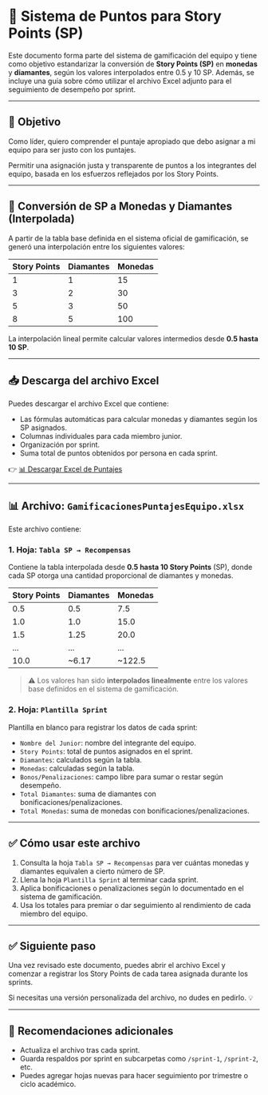 # 📘 Sistema de Puntos para Story Points (SP)

Este documento forma parte del sistema de gamificación del equipo y tiene como objetivo estandarizar la conversión de **Story Points (SP)** en **monedas** y **diamantes**, según los valores interpolados entre 0.5 y 10 SP. Además, se incluye una guía sobre cómo utilizar el archivo Excel adjunto para el seguimiento de desempeño por sprint.

---

## 🎯 Objetivo

Como líder, quiero comprender el puntaje apropiado que debo asignar a mi equipo para ser justo con los puntajes.

Permitir una asignación justa y transparente de puntos a los integrantes del equipo, basada en los esfuerzos reflejados por los Story Points.

---
## 🔢 Conversión de SP a Monedas y Diamantes (Interpolada)

A partir de la tabla base definida en el sistema oficial de gamificación, se generó una interpolación entre los siguientes valores:

| Story Points | Diamantes | Monedas |
|--------------|-----------|---------|
| 1            | 1         | 15      |
| 3            | 2         | 30      |
| 5            | 3         | 50      |
| 8            | 5         | 100     |

La interpolación lineal permite calcular valores intermedios desde **0.5 hasta 10 SP**.

---

## 📥 Descarga del archivo Excel

Puedes descargar el archivo Excel que contiene:
- Las fórmulas automáticas para calcular monedas y diamantes según los SP asignados.
- Columnas individuales para cada miembro junior.
- Organización por sprint.
- Suma total de puntos obtenidos por persona en cada sprint.

👉 [📊 Descargar Excel de Puntajes](./GamificacionesPuntajesEquipo.xlsx)

---

## 📊 Archivo: `GamificacionesPuntajesEquipo.xlsx`

Este archivo contiene:

### 1. **Hoja: `Tabla SP → Recompensas`**
Contiene la tabla interpolada desde **0.5 hasta 10 Story Points** (SP), donde cada SP otorga una cantidad proporcional de diamantes y monedas.

| Story Points | Diamantes | Monedas |
|--------------|-----------|---------|
| 0.5          | 0.5       | 7.5     |
| 1.0          | 1.0       | 15.0    |
| 1.5          | 1.25      | 20.0    |
| ...          | ...       | ...     |
| 10.0         | ~6.17     | ~122.5  |

> ⚠️ Los valores han sido **interpolados linealmente** entre los valores base definidos en el sistema de gamificación.

### 2. **Hoja: `Plantilla Sprint`**
Plantilla en blanco para registrar los datos de cada sprint:

- `Nombre del Junior`: nombre del integrante del equipo.
- `Story Points`: total de puntos asignados en el sprint.
- `Diamantes`: calculados según la tabla.
- `Monedas`: calculadas según la tabla.
- `Bonos/Penalizaciones`: campo libre para sumar o restar según desempeño.
- `Total Diamantes`: suma de diamantes con bonificaciones/penalizaciones.
- `Total Monedas`: suma de monedas con bonificaciones/penalizaciones.

---

## ✅ Cómo usar este archivo

1. Consulta la hoja `Tabla SP → Recompensas` para ver cuántas monedas y diamantes equivalen a cierto número de SP.
2. Llena la hoja `Plantilla Sprint` al terminar cada sprint.
3. Aplica bonificaciones o penalizaciones según lo documentado en el sistema de gamificación.
4. Usa los totales para premiar o dar seguimiento al rendimiento de cada miembro del equipo.

---
## ✅ Siguiente paso

Una vez revisado este documento, puedes abrir el archivo Excel y comenzar a registrar los Story Points de cada tarea asignada durante los sprints.

Si necesitas una versión personalizada del archivo, no dudes en pedirlo. 💡

---

## 📎 Recomendaciones adicionales
- Actualiza el archivo tras cada sprint.
- Guarda respaldos por sprint en subcarpetas como `/sprint-1`, `/sprint-2`, etc.
- Puedes agregar hojas nuevas para hacer seguimiento por trimestre o ciclo académico.



